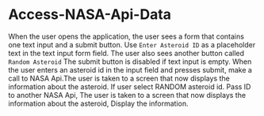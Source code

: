 # Access-NASA-Api-Data
When the user opens the application, the user sees a form that contains one text input and a submit button. Use `Enter Asteroid ID` as a placeholder text in the text input form field. The user also sees another button called `Random Asteroid` The submit button is disabled if text input is empty. When the user enters an asteroid id in the input field and presses submit, make a call to NASA Api.The user is taken to a screen that now displays the information about the asteroid.  If user select RANDOM asteroid id. Pass ID to another NASA Api, The user is taken to a screen that now displays the information about the asteroid, Display the information.
